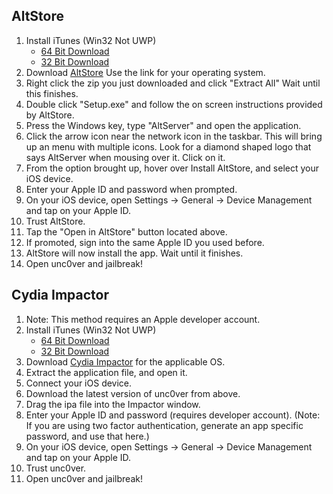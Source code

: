 ## AltStore

1.  Install iTunes (Win32 Not UWP)
    *   [64 Bit Download](https://www.apple.com/itunes/download/win64)
    *   [32 Bit Download](https://www.apple.com/itunes/download/win32)
2.  Download [AltStore](https://www.altstore.io/) Use the link for your operating system.
3.  Right click the zip you just downloaded and click "Extract All" Wait until this finishes.
4.  Double click "Setup.exe" and follow the on screen instructions provided by AltStore.
5.  Press the Windows key, type "AltServer" and open the application.
6.  Click the arrow icon near the network icon in the taskbar. This will bring up an menu with multiple icons. Look for a diamond shaped logo that says AltServer when mousing over it. Click on it.
7.  From the option brought up, hover over Install AltStore, and select your iOS device.
8.  Enter your Apple ID and password when prompted.
9.  On your iOS device, open Settings → General → Device Management and tap on your Apple ID.
10.  Trust AltStore.
11.  Tap the "Open in AltStore" button located <a onclick="goTo('uncoverCenterTitle')">above</a>.
12.  If promoted, sign into the same Apple ID you used before.
13.  AltStore will now install the app. Wait until it finishes.
14.  Open unc0ver and jail​break!

## Cydia Impactor

1.  Note: This method requires an Apple developer account.
2.  Install iTunes (Win32 Not UWP)
    *   [64 Bit Download](https://www.apple.com/itunes/download/win32)
    *   [32 Bit Download](https://www.apple.com/itunes/download/win32)
3.  Download [Cydia Impactor](http://www.cydiaimpactor.com/) for the applicable OS.
4.  Extract the application file, and open it.
5.  Connect your iOS device.
6.  Download the latest version of unc0ver from <a onclick="goTo('uncoverCenterTitle')">above</a>.
7.  Drag the ipa file into the Impactor window.
8.  Enter your Apple ID and password (requires developer account). (Note: If you are using two factor authentication, generate an app specific password, and use that here.)
9.  On your iOS device, open Settings → General → Device Management and tap on your Apple ID.
10.  Trust unc0ver.
11.  Open unc0ver and jail​break!